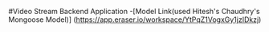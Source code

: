 #Video Stream Backend Application
-[Model Link(used Hitesh's Chaudhry's Mongoose Model)] (https://app.eraser.io/workspace/YtPqZ1VogxGy1jzIDkzj)
